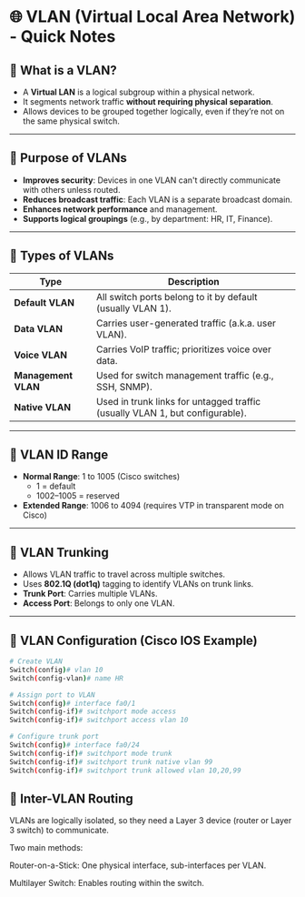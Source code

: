 # 🌐 VLAN (Virtual Local Area Network) - Quick Notes

## 🔹 What is a VLAN?
- A **Virtual LAN** is a logical subgroup within a physical network.
- It segments network traffic **without requiring physical separation**.
- Allows devices to be grouped together logically, even if they’re not on the same physical switch.

---

## 🔹 Purpose of VLANs
- **Improves security**: Devices in one VLAN can't directly communicate with others unless routed.
- **Reduces broadcast traffic**: Each VLAN is a separate broadcast domain.
- **Enhances network performance** and management.
- **Supports logical groupings** (e.g., by department: HR, IT, Finance).

---

## 🔹 Types of VLANs

| Type              | Description                                                                 |
|-------------------|-----------------------------------------------------------------------------|
| **Default VLAN**  | All switch ports belong to it by default (usually VLAN 1).                  |
| **Data VLAN**     | Carries user-generated traffic (a.k.a. user VLAN).                          |
| **Voice VLAN**    | Carries VoIP traffic; prioritizes voice over data.                          |
| **Management VLAN** | Used for switch management traffic (e.g., SSH, SNMP).                   |
| **Native VLAN**   | Used in trunk links for untagged traffic (usually VLAN 1, but configurable).|

---

## 🔹 VLAN ID Range

- **Normal Range**: 1 to 1005 (Cisco switches)
  - 1 = default
  - 1002–1005 = reserved
- **Extended Range**: 1006 to 4094 (requires VTP in transparent mode on Cisco)

---

## 🔹 VLAN Trunking

- Allows VLAN traffic to travel across multiple switches.
- Uses **802.1Q (dot1q)** tagging to identify VLANs on trunk links.
- **Trunk Port**: Carries multiple VLANs.
- **Access Port**: Belongs to only one VLAN.

---

## 🔹 VLAN Configuration (Cisco IOS Example)

```bash
# Create VLAN
Switch(config)# vlan 10
Switch(config-vlan)# name HR

# Assign port to VLAN
Switch(config)# interface fa0/1
Switch(config-if)# switchport mode access
Switch(config-if)# switchport access vlan 10

# Configure trunk port
Switch(config)# interface fa0/24
Switch(config-if)# switchport mode trunk
Switch(config-if)# switchport trunk native vlan 99
Switch(config-if)# switchport trunk allowed vlan 10,20,99

```

## 🔹 Inter-VLAN Routing

VLANs are logically isolated, so they need a Layer 3 device (router or Layer 3 switch) to communicate.

Two main methods:

Router-on-a-Stick: One physical interface, sub-interfaces per VLAN.

Multilayer Switch: Enables routing within the switch.